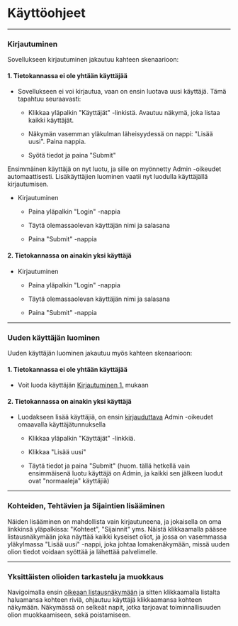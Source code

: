 # Käyttöohjeet

---------

### Kirjautuminen

Sovellukseen kirjautuminen jakautuu kahteen skenaarioon:
#### 1. Tietokannassa ei ole yhtään käyttäjää
* Sovellukseen ei voi kirjautua, vaan on ensin luotava uusi käyttäjä. Tämä tapahtuu seuraavasti:

  * Klikkaa yläpalkin "Käyttäjät" -linkistä. Avautuu näkymä, joka listaa kaikki käyttäjät.

  * Näkymän vasemman yläkulman läheisyydessä on nappi: "Lisää uusi". Paina nappia.

  * Syötä tiedot ja paina "Submit"

Ensimmäinen käyttäjä on nyt luotu, ja sille on myönnetty Admin -oikeudet automaattisesti.
Lisäkäyttäjien luominen vaatii nyt luodulla käyttäjällä kirjautumisen.

* Kirjautuminen
  * Paina yläpalkin "Login" -nappia

  * Täytä olemassaolevan käyttäjän nimi ja salasana

  * Paina "Submit" -nappia


#### 2. Tietokannassa on ainakin yksi käyttäjä

* Kirjautuminen
  * Paina yläpalkin "Login" -nappia

  * Täytä olemassaolevan käyttäjän nimi ja salasana

  * Paina "Submit" -nappia

---------


### Uuden käyttäjän luominen

Uuden käyttäjän luominen jakautuu myös kahteen skenaarioon:
#### 1. Tietokannassa ei ole yhtään käyttäjää
* Voit luoda käyttäjän [Kirjautuminen 1.](#kirjautuminen) mukaan

#### 2. Tietokannassa on ainakin yksi käyttäjä
* Luodakseen lisää käyttäjiä, on ensin [kirjauduttava](#2-tietokannassa-on-ainakin-yksi-käyttäjä) Admin -oikeudet omaavalla käyttäjätunnuksella

  * Klikkaa yläpalkin "Käyttäjät" -linkkiä.

  * Klikkaa "Lisää uusi"

  * Täytä tiedot ja paina "Submit"
    (huom. tällä hetkellä vain ensimmäisenä luotu käyttäjä on Admin, ja kaikki
    sen jälkeen luodut ovat "normaaleja" käyttäjiä)


-------

### Kohteiden, Tehtävien ja Sijaintien lisääminen

Näiden lisääminen on mahdollista vain kirjautuneena, ja jokaisella on oma linkkinsä
yläpalkissa: "Kohteet", "Sijainnit" yms.
Näistä klikkaamalla pääsee listausnäkymään joka näyttää kaikki kyseiset oliot,
ja jossa on vasemmassa yläkylmassa "Lisää uusi" -nappi, joka johtaa lomakenäkymään,
missä uuden olion tiedot voidaan syöttää ja lähettää palvelimelle.


----------

### Yksittäisten olioiden tarkastelu ja muokkaus

Navigoimalla ensin [oikeaan listausnäkymään](#kohteiden,-tehtävien-ja-sijaintien-lisääminen)
ja sitten klikkaamalla listalta haluamansa kohteen riviä, ohjautuu käyttäjä klikkaamansa kohteen
näkymään.
Näkymässä on selkeät napit, jotka tarjoavat toiminnallisuuden olion muokkaamiseen, sekä poistamiseen.